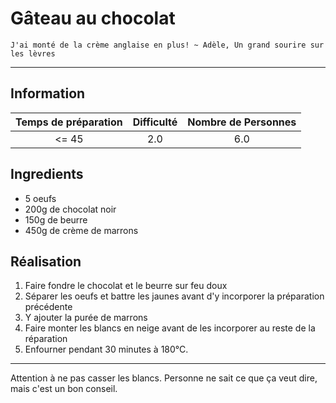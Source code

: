 # Gâteau au chocolat

`J'ai monté de la crème anglaise en plus! ~ Adèle, Un grand sourire sur les lèvres`

---

## Information

| Temps de préparation  | Difficulté    | Nombre de Personnes |
|:---------------------:|:-------------:|:-------------------:|
| <= 45            | 2.0  | 6.0        |

## Ingredients

- 5 oeufs
- 200g de chocolat noir
- 150g de beurre
- 450g de crème de marrons


## Réalisation

1. Faire fondre le chocolat et le beurre sur feu doux
1. Séparer les oeufs et battre les jaunes avant d'y incorporer la préparation précédente
1. Y ajouter la purée de marrons
1. Faire monter les blancs en neige avant de les incorporer au reste de la réparation
1. Enfourner pendant 30 minutes à 180°C.


---

Attention à ne pas casser les blancs. Personne ne sait ce que ça veut dire, mais c'est un bon conseil.
